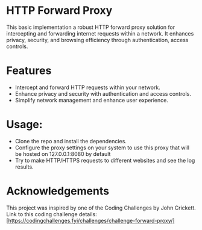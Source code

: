 
# HTTP Forward Proxy

This basic implementation a robust HTTP forward proxy solution for intercepting and forwarding internet requests within a network. It enhances privacy, security, and browsing efficiency through authentication, access controls.

# Features

- Intercept and forward HTTP requests within your network.
- Enhance privacy and security with authentication and access controls.
- Simplify network management and enhance user experience.

# Usage:
- Clone the repo and install the dependencies.
- Configure the proxy settings on your system to use this proxy that will be hosted on 127.0.0.1:8080 by default
- Try to make HTTP/HTTPS requests to different websites and see the log results.

# Acknowledgements
This project was inspired by one of the Coding Challenges by John Crickett.
Link to this coding challenge details: [https://codingchallenges.fyi/challenges/challenge-forward-proxy/]
